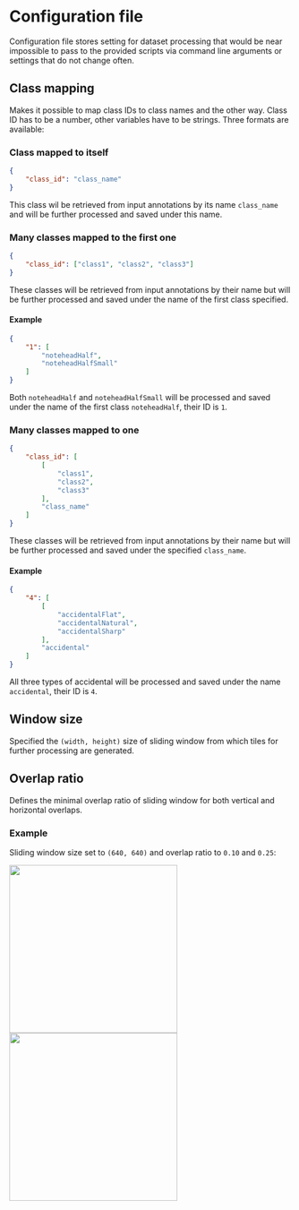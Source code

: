 # Configuration file

Configuration file stores setting for dataset processing that would be near impossible to pass to the provided scripts via command line arguments or settings that do not change often.

## Class mapping

Makes it possible to map class IDs to class names and the other way. Class ID has to be a number, other variables have to be strings. Three formats are available:

### Class mapped to itself

```json
{
    "class_id": "class_name"
}
```

This class wil be retrieved from input annotations by its name `class_name` and will be further processed and saved under this name.

### Many classes mapped to the first one

```json
{
    "class_id": ["class1", "class2", "class3"]
}
```

These classes will be retrieved from input annotations by their name but will be further processed and saved under the name of the first class specified.

#### Example

```json
{
    "1": [
        "noteheadHalf",
        "noteheadHalfSmall"
    ]
}
```

Both `noteheadHalf` and `noteheadHalfSmall` will be processed and saved under the name of the first class `noteheadHalf`, their ID is `1`.

### Many classes mapped to one

```json
{
    "class_id": [
        [
            "class1",
            "class2",
            "class3"
        ],
        "class_name"
    ]
}
```

These classes will be retrieved from input annotations by their name but will be further processed and saved under the specified `class_name`.

#### Example

```json
{
    "4": [
        [
            "accidentalFlat",
            "accidentalNatural",
            "accidentalSharp"
        ],
        "accidental"
    ]
}
```

All three types of accidental will be processed and saved under the name `accidental`, their ID is `4`.

## Window size

Specified the `(width, height)` size of sliding window from which tiles for further processing are generated.

## Overlap ratio

Defines the minimal overlap ratio of sliding window for both vertical and horizontal overlaps.

### Example

Sliding window size set to `(640, 640)` and overlap ratio to `0.10` and `0.25`:

<p float="middle">
  <img src="../docs/splitviz/overlap10.jpg" width="300" />
  <img src="../docs/splitviz/overlap25.jpg" width="300" />
</p>